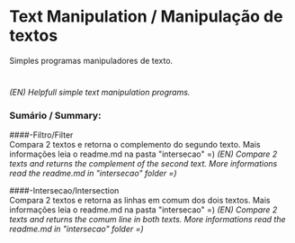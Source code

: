 # Text Manipulation / Manipulação de textos
Simples programas manipuladores de texto.
#
*(EN) Helpfull simple text manipulation programs.*

### Sumário / Summary:

####-Filtro/Filter  
    Compara 2 textos e retorna o complemento do segundo texto. Mais informações leia o readme.md na pasta "intersecao" =)
    *(EN) Compare 2 texts and returns the complement of the second text. More informations read the readme.md in "intersecao" folder =)*

####-Intersecao/Intersection  
    Compara 2 textos e retorna as linhas em comum dos dois textos. Mais informações leia o readme.md na pasta "intersecao" =)
    *(EN) Compare 2 texts and returns the comum line in both texts. More informations read the readme.md in "intersecao" folder =)*

